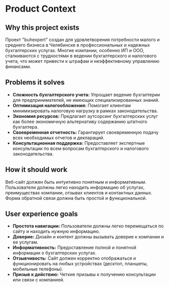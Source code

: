 # Product Context

## Why this project exists

Проект "buhexpert" создан для удовлетворения потребности малого и среднего бизнеса в Челябинске в профессиональных и надежных бухгалтерских услугах. Многие компании, особенно ИП и ООО, сталкиваются с трудностями в ведении бухгалтерского и налогового учета, что может привести к штрафам и неэффективному управлению финансами.

## Problems it solves

*   **Сложность бухгалтерского учета:** Упрощает ведение бухгалтерии для предпринимателей, не имеющих специализированных знаний.
*   **Оптимизация налогообложения:** Помогает клиентам минимизировать налоговую нагрузку в рамках законодательства.
*   **Экономия ресурсов:** Предлагает аутсорсинг бухгалтерских услуг как более экономичную альтернативу содержанию штатного бухгалтера.
*   **Своевременная отчетность:** Гарантирует своевременную подачу всех необходимых отчетов и деклараций.
*   **Консультационная поддержка:** Предоставляет экспертные консультации по всем вопросам бухгалтерского и налогового законодательства.

## How it should work

Веб-сайт должен быть интуитивно понятным и информативным. Пользователи должны легко находить информацию об услугах, преимуществах компании, отзывах клиентов и контактных данных. Форма обратной связи должна быть простой и функциональной.

## User experience goals

*   **Простота навигации:** Пользователи должны легко перемещаться по сайту и находить нужную информацию.
*   **Доверие:** Дизайн и контент должны вызывать доверие к компании и ее услугам.
*   **Информативность:** Предоставление полной и понятной информации о бухгалтерских услугах.
*   **Отзывчивость:** Сайт должен корректно отображаться и функционировать на любых устройствах (десктоп, планшеты, мобильные телефоны).
*   **Призыв к действию:** Четкие призывы к получению консультации или связи с компанией.
